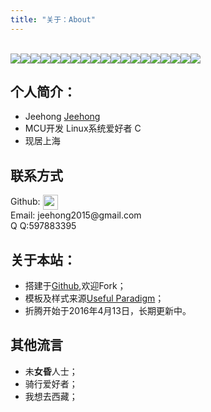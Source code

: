 ```yaml
---
title: "关于：About"
---
```

<br/>![](http://i.imgur.com/c2IW5Qt.png)![](http://i.imgur.com/c2IW5Qt.png)![](http://i.imgur.com/c2IW5Qt.png)![](http://i.imgur.com/c2IW5Qt.png)![](http://i.imgur.com/c2IW5Qt.png)![](http://i.imgur.com/c2IW5Qt.png)![](http://i.imgur.com/c2IW5Qt.png)![](http://i.imgur.com/c2IW5Qt.png)![](http://i.imgur.com/c2IW5Qt.png)![](http://i.imgur.com/c2IW5Qt.png)![](http://i.imgur.com/c2IW5Qt.png)![](http://i.imgur.com/c2IW5Qt.png)![](http://i.imgur.com/c2IW5Qt.png)![](http://i.imgur.com/c2IW5Qt.png)![](http://i.imgur.com/c2IW5Qt.png)![](http://i.imgur.com/c2IW5Qt.png)![](http://i.imgur.com/c2IW5Qt.png)![](http://i.imgur.com/c2IW5Qt.png)![](http://i.imgur.com/c2IW5Qt.png)

## 个人简介：

* Jeehong [Jeehong](https://jeehong.github.io)
* MCU开发 Linux系统爱好者 C
* 现居上海

## 联系方式
<p class="contact">
Github: <a href="https://github.com/jeehong" title="Github联系我"><img src="http://www.github.com/favicon.ico" width="24" height="24" style="display:inline-block;vertical-align:middle"></a>
<br/>Email: jeehong2015@gmail.com
<br />Q Q:597883395
</p>

## 关于本站：

* 搭建于[Github](https://github.com/jeehong/jeehong.github.io),欢迎Fork；
* 模板及样式来源[Useful Paradigm](http://usefulparadigm.com/)；
* 折腾开始于2016年4月13日，长期更新中。

## 其他流言
* 未**女昏**人士；
* 骑行爱好者；
* 我想去西藏；
